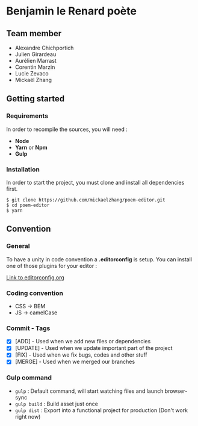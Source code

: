 # Benjamin le Renard poète

## Team member
* Alexandre Chichportich
* Julien Girardeau
* Aurélien Marrast
* Corentin Marzin
* Lucie Zevaco
* Mickaël Zhang

## Getting started
### Requirements

In order to recompile the sources, you will need :
* **Node**
* **Yarn** or **Npm**
* **Gulp**

### Installation

In order to start the project, you must clone and install all dependencies first.

```
$ git clone https://github.com/mickaelzhang/poem-editor.git
$ cd poem-editor
$ yarn
```

## Convention
### General
To have a unity in code convention a **.editorconfig** is setup.
You can install one of those plugins for your editor :

[Link to editorconfig.org](http://editorconfig.org/#download)

### Coding convention

- CSS -> BEM
- JS  -> camelCase

### Commit - Tags
- [X] [ADD] - Used when we add new files or dependencies
- [X] [UPDATE] - Used when we update important part of the project
- [X] [FIX] - Used when we fix bugs, codes and other stuff
- [X] [MERGE] - Used when we merged our branches

### Gulp command
- `gulp` : Default command, will start watching files and launch browser-sync
- `gulp build` : Build asset just once
- `gulp dist` : Export into a functional project for production (Don't work right now)
